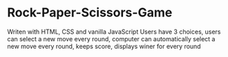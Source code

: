 # Rock-Paper-Scissors-Game
Writen with HTML, CSS and vanilla JavaScript
Users have 3 choices, 
users can select a new move every round, 
computer can automatically select a new move every round, 
keeps score, 
displays winer for every round
